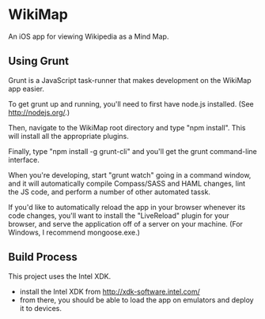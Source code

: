 # WikiMap

An iOS app for viewing Wikipedia as a Mind Map.

## Using Grunt

Grunt is a JavaScript task-runner that makes development on the WikiMap app easier.

To get grunt up and running, you'll need to first have node.js installed.  (See http://nodejs.org/.) 

Then, navigate to the WikiMap root directory and type "npm install".  This will install all the appropriate plugins.

Finally, type "npm install -g grunt-cli" and you'll get the grunt command-line interface.

When you're developing, start "grunt watch" going in a command window, and it will automatically compile Compass/SASS and HAML changes, lint the JS code, and perform a number of other automated tassk.

If you'd like to automatically reload the app in your browser whenever its code changes, you'll want to install the "LiveReload" plugin for your browser, and serve the application off of a server on your machine.  (For Windows, I recommend mongoose.exe.)


## Build Process
This project uses the Intel XDK.

- install the Intel XDK from http://xdk-software.intel.com/
- from there, you should be able to load the app on emulators and deploy it to devices.